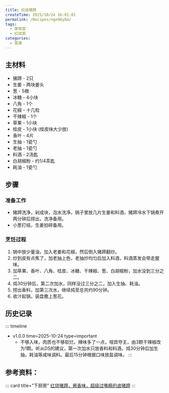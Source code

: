 ```yaml
---
title: 红烧猪蹄
createTime: 2025/10/24 16:01:01
permalink: /Recipes/nge96ybm/
tags:
  - 家常菜
  - 红烧菜
categories:
  - 菜谱
---
```


## 主材料
- 猪蹄 - 2只
- 生姜 - 两块姜头
- 葱 - 5根
- 冰糖 - 4小块
- 八角 - 1个
- 花椒 - 十几粒
- 干辣椒 - 1个
- 草果 - 1小块
- 桂皮 - 1小块 (桂皮味大少放)
- 香叶 - 4片
- 生抽 - 1瓷勺
- 老抽 - 1瓷勺
- 料酒 - 2汤匙
- 白胡椒粉 - 约1/4茶匙
- 耗油 - 1瓷勺

## 步骤

### 准备工作
- 猪蹄洗净，剁成块，泡水洗净。锅子里放几片生姜和料酒，猪蹄冷水下锅煮开两分钟后捞出，洗净备用。
- 小葱打结，生姜拍碎备用。

### 烹饪过程
1. 锅中放少量油，加入老姜和花椒，然后倒入猪蹄翻炒。
2. 炒到皮有点焦了，加老抽上色，老抽炒均匀后加入料酒，料酒蒸发会带走腥味。
3. 加草果、香叶、八角、桂皮、冰糖、干辣椒、葱、白胡椒粉，加水没到三分之二。
4. 炖30分钟后，第二次加水，同样没过三分之二，加入生抽、耗油。
5. 捞出香料，加第三次水，继续炖至总共约90分钟。
6. 收汁起锅，装盘撒上葱花。

## 历史记录

::: timeline
- v1.0.0
    time=2025-10-24 type=important
    - 不够入味，肉质也不够软烂。辣味多了一点，喧宾夺主，由3颗干辣椒改为1颗。听从DS的建议，第一次加水只放香料和料酒，炖30分钟后加生抽，耗油等咸味调料。最后15分钟根据口味放盐调味。
::: 

## 参考资料：
::: card title="下厨房"
[红烧猪蹄，酱香味，超级过嘴瘾的卤猪蹄](https://www.xiachufang.com/recipe/103725672/)
:::